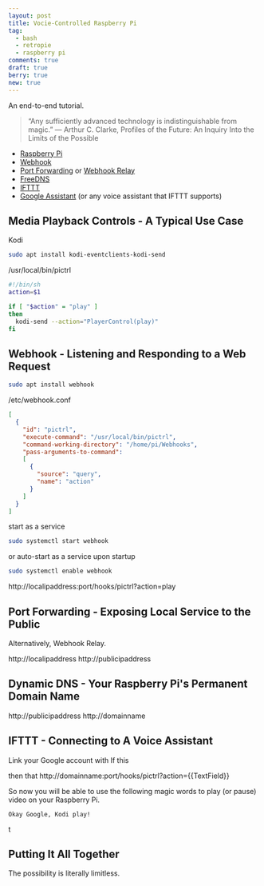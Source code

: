 ```yaml
---
layout: post
title: Vocie-Controlled Raspberry Pi
tag:
  - bash
  - retropie
  - raspberry pi
comments: true
draft: true
berry: true
new: true
---
```


An end-to-end tutorial.

> “Any sufficiently advanced technology is indistinguishable from magic.”
> ― Arthur C. Clarke, Profiles of the Future: An Inquiry Into the Limits of the Possible

* [Raspberry Pi](https://www.raspberrypi.org/)
* [Webhook](https://github.com/adnanh/webhook)
* [Port Forwarding](https://en.wikipedia.org/wiki/Port_forwarding) or [Webhook Relay](https://webhookrelay.com/)
* [FreeDNS](https://freedns.afraid.org/dynamic/)
* [IFTTT](https://ifttt.com/)
* [Google Assistant](https://assistant.google.com/) (or any voice assistant that IFTTT supports)

## Media Playback Controls  - A Typical Use Case
Kodi 

```bash
sudo apt install kodi-eventclients-kodi-send
```

/usr/local/bin/pictrl
```sh
#!/bin/sh
action=$1

if [ "$action" = "play" ]
then
  kodi-send --action="PlayerControl(play)"
fi
```

## Webhook - Listening and Responding to a Web Request

```bash
sudo apt install webhook
```

/etc/webhook.conf
```json
[
  {
    "id": "pictrl",
    "execute-command": "/usr/local/bin/pictrl",
    "command-working-directory": "/home/pi/Webhooks",
    "pass-arguments-to-command":
    [
      {
        "source": "query",
        "name": "action"
      }
    ]
  }
]
````

start as a service
```bash
sudo systemctl start webhook
```

or auto-start as a service upon startup
```bash
sudo systemctl enable webhook
```

http://localipaddress:port/hooks/pictrl?action=play

## Port Forwarding - Exposing Local Service to the Public

Alternatively, Webhook Relay.

http://localipaddress
http://publicipaddress

## Dynamic DNS - Your Raspberry Pi's Permanent Domain Name

http://publicipaddress
http://domainname

## IFTTT - Connecting to A Voice Assistant

Link your Google account with
If this

then that
http://domainname:port/hooks/pictrl?action={{TextField}}

So now you will be able to use the following magic words to play (or pause) video on your Raspberry Pi.

```voice
Okay Google, Kodi play!
```

t

## Putting It All Together

The possibility is literally limitless.
